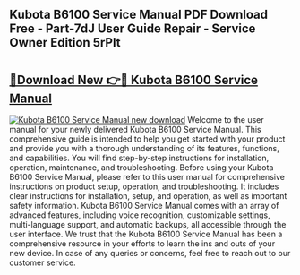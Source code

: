 ## Kubota B6100 Service Manual PDF Download Free - Part-7dJ User Guide Repair - Service Owner Edition 5rPlt

# <h2><a href="http://bc24747.oget.top/?id=Kubota+B6100+Service+Manual">🔗Download New 👉🔴 Kubota B6100 Service Manual</a></h2>

[![Kubota B6100 Service Manual new download](https://i.imgur.com/5g1atiW.png)](http://bc24747.oget.top/?id=Kubota+B6100+Service+Manual)
Welcome to the user manual for your newly delivered Kubota B6100 Service Manual. This comprehensive guide is intended to help you get started with your product and provide you with a thorough understanding of its features, functions, and capabilities. You will find step-by-step instructions for installation, operation, maintenance, and troubleshooting. Before using your Kubota B6100 Service Manual, please refer to this user manual for comprehensive instructions on product setup, operation, and troubleshooting. It includes clear instructions for installation, setup, and operation, as well as important safety information. Kubota B6100 Service Manual comes with an array of advanced features, including voice recognition, customizable settings, multi-language support, and automatic backups, all accessible through the user interface. We trust that the Kubota B6100 Service Manual has been a comprehensive resource in your efforts to learn the ins and outs of your new device. In case of any queries or concerns, feel free to reach out to our customer service.
